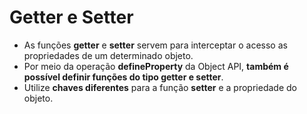 # Getter e Setter

- As funções **getter** e **setter** servem para interceptar o acesso as propriedades de um determinado objeto.
- Por meio da operação **defineProperty** da Object API, **também é possível definir funções do tipo getter e setter**.
- Utilize **chaves diferentes** para a função **setter** e a propriedade do objeto.